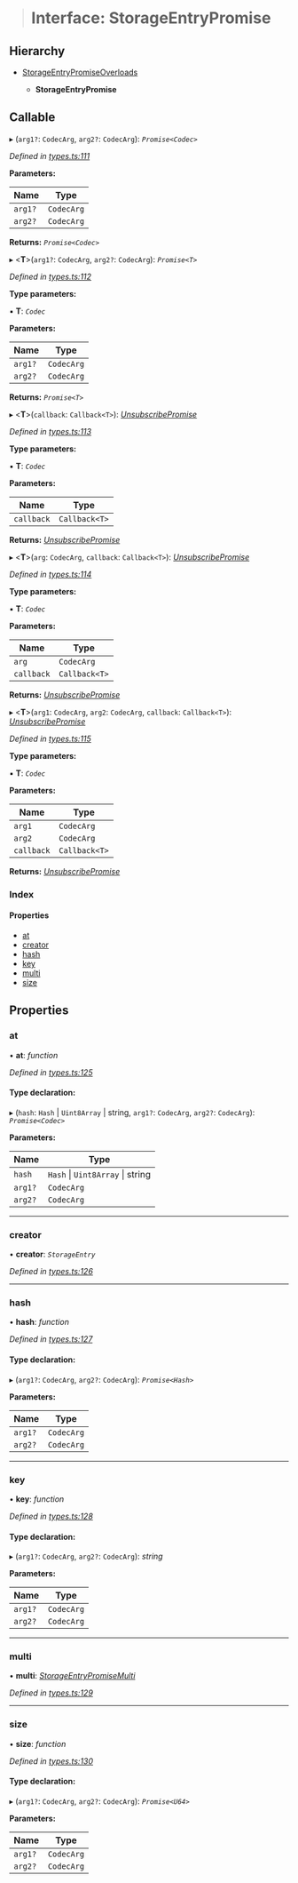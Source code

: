 > # Interface: StorageEntryPromise

## Hierarchy

* [StorageEntryPromiseOverloads](_types_.storageentrypromiseoverloads.md)

  * **StorageEntryPromise**

## Callable

▸ (`arg1?`: `CodecArg`, `arg2?`: `CodecArg`): *`Promise<Codec>`*

*Defined in [types.ts:111](https://github.com/polkadot-js/api/blob/71c5920/packages/api/src/types.ts#L111)*

**Parameters:**

Name | Type |
------ | ------ |
`arg1?` | `CodecArg` |
`arg2?` | `CodecArg` |

**Returns:** *`Promise<Codec>`*

▸ <**T**>(`arg1?`: `CodecArg`, `arg2?`: `CodecArg`): *`Promise<T>`*

*Defined in [types.ts:112](https://github.com/polkadot-js/api/blob/71c5920/packages/api/src/types.ts#L112)*

**Type parameters:**

▪ **T**: *`Codec`*

**Parameters:**

Name | Type |
------ | ------ |
`arg1?` | `CodecArg` |
`arg2?` | `CodecArg` |

**Returns:** *`Promise<T>`*

▸ <**T**>(`callback`: `Callback<T>`): *[UnsubscribePromise](../modules/_types_.md#unsubscribepromise)*

*Defined in [types.ts:113](https://github.com/polkadot-js/api/blob/71c5920/packages/api/src/types.ts#L113)*

**Type parameters:**

▪ **T**: *`Codec`*

**Parameters:**

Name | Type |
------ | ------ |
`callback` | `Callback<T>` |

**Returns:** *[UnsubscribePromise](../modules/_types_.md#unsubscribepromise)*

▸ <**T**>(`arg`: `CodecArg`, `callback`: `Callback<T>`): *[UnsubscribePromise](../modules/_types_.md#unsubscribepromise)*

*Defined in [types.ts:114](https://github.com/polkadot-js/api/blob/71c5920/packages/api/src/types.ts#L114)*

**Type parameters:**

▪ **T**: *`Codec`*

**Parameters:**

Name | Type |
------ | ------ |
`arg` | `CodecArg` |
`callback` | `Callback<T>` |

**Returns:** *[UnsubscribePromise](../modules/_types_.md#unsubscribepromise)*

▸ <**T**>(`arg1`: `CodecArg`, `arg2`: `CodecArg`, `callback`: `Callback<T>`): *[UnsubscribePromise](../modules/_types_.md#unsubscribepromise)*

*Defined in [types.ts:115](https://github.com/polkadot-js/api/blob/71c5920/packages/api/src/types.ts#L115)*

**Type parameters:**

▪ **T**: *`Codec`*

**Parameters:**

Name | Type |
------ | ------ |
`arg1` | `CodecArg` |
`arg2` | `CodecArg` |
`callback` | `Callback<T>` |

**Returns:** *[UnsubscribePromise](../modules/_types_.md#unsubscribepromise)*

### Index

#### Properties

* [at](_types_.storageentrypromise.md#at)
* [creator](_types_.storageentrypromise.md#creator)
* [hash](_types_.storageentrypromise.md#hash)
* [key](_types_.storageentrypromise.md#key)
* [multi](_types_.storageentrypromise.md#multi)
* [size](_types_.storageentrypromise.md#size)

## Properties

###  at

• **at**: *function*

*Defined in [types.ts:125](https://github.com/polkadot-js/api/blob/71c5920/packages/api/src/types.ts#L125)*

#### Type declaration:

▸ (`hash`: `Hash` | `Uint8Array` | string, `arg1?`: `CodecArg`, `arg2?`: `CodecArg`): *`Promise<Codec>`*

**Parameters:**

Name | Type |
------ | ------ |
`hash` | `Hash` \| `Uint8Array` \| string |
`arg1?` | `CodecArg` |
`arg2?` | `CodecArg` |

___

###  creator

• **creator**: *`StorageEntry`*

*Defined in [types.ts:126](https://github.com/polkadot-js/api/blob/71c5920/packages/api/src/types.ts#L126)*

___

###  hash

• **hash**: *function*

*Defined in [types.ts:127](https://github.com/polkadot-js/api/blob/71c5920/packages/api/src/types.ts#L127)*

#### Type declaration:

▸ (`arg1?`: `CodecArg`, `arg2?`: `CodecArg`): *`Promise<Hash>`*

**Parameters:**

Name | Type |
------ | ------ |
`arg1?` | `CodecArg` |
`arg2?` | `CodecArg` |

___

###  key

• **key**: *function*

*Defined in [types.ts:128](https://github.com/polkadot-js/api/blob/71c5920/packages/api/src/types.ts#L128)*

#### Type declaration:

▸ (`arg1?`: `CodecArg`, `arg2?`: `CodecArg`): *string*

**Parameters:**

Name | Type |
------ | ------ |
`arg1?` | `CodecArg` |
`arg2?` | `CodecArg` |

___

###  multi

• **multi**: *[StorageEntryPromiseMulti](_types_.storageentrypromisemulti.md)*

*Defined in [types.ts:129](https://github.com/polkadot-js/api/blob/71c5920/packages/api/src/types.ts#L129)*

___

###  size

• **size**: *function*

*Defined in [types.ts:130](https://github.com/polkadot-js/api/blob/71c5920/packages/api/src/types.ts#L130)*

#### Type declaration:

▸ (`arg1?`: `CodecArg`, `arg2?`: `CodecArg`): *`Promise<U64>`*

**Parameters:**

Name | Type |
------ | ------ |
`arg1?` | `CodecArg` |
`arg2?` | `CodecArg` |
